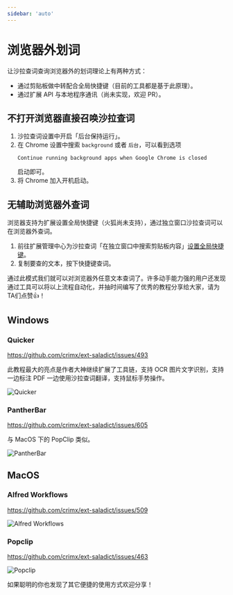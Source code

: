 ```yaml
---
sidebar: 'auto'
---
```


# 浏览器外划词

让沙拉查词查询浏览器外的划词理论上有两种方式：

- 通过剪贴板做中转配合全局快捷键（目前的工具都是基于此原理）。
- 通过扩展 API 与本地程序通讯（尚未实现，欢迎 PR）。

## 不打开浏览器直接召唤沙拉查词

1. 沙拉查词设置中开启「后台保持运行」。
2. 在 Chrome 设置中搜索 `background` 或者 `后台`，可以看到选项
   ```
   Continue running background apps when Google Chrome is closed
   ```
   启动即可。
3. 将 Chrome 加入开机启动。

## 无辅助浏览器外查词

浏览器支持为扩展设置全局快捷键（火狐尚未支持），通过独立窗口沙拉查词可以在浏览器外查词。

1. 前往扩展管理中心为沙拉查词「在独立窗口中搜索剪贴板内容」[设置全局快捷键](./manual.md#shortcuts)。
2. 复制要查的文本，按下快捷键查词。

通过此模式我们就可以对浏览器外任意文本查词了。许多动手能力强的用户还发现通过工具可以将以上流程自动化，并抽时间编写了优秀的教程分享给大家，请为TA们点赞👍！

## Windows

### Quicker

<https://github.com/crimx/ext-saladict/issues/493>

此教程最大的亮点是作者大神继续扩展了工具链，支持 OCR 图片文字识别，支持一边标注 PDF 一边使用沙拉查词翻译，支持鼠标手势操作。

![Quicker](https://user-images.githubusercontent.com/38676455/68393366-db14e500-01a6-11ea-96fb-edeb2bc4a39c.gif)

### PantherBar

<https://github.com/crimx/ext-saladict/issues/605>

与 MacOS 下的 PopClip 类似。

![PantherBar](https://user-images.githubusercontent.com/38676455/71537746-8b0eff00-295b-11ea-9455-c6b56d395cf8.gif)

## MacOS

### Alfred Workflows

<https://github.com/crimx/ext-saladict/issues/509>

![Alfred Workflows](https://user-images.githubusercontent.com/8779091/66551929-fc1ff100-eb7a-11e9-9785-63693bcffd05.gif)

### Popclip

<https://github.com/crimx/ext-saladict/issues/463>

![Popclip](https://user-images.githubusercontent.com/51223743/70034632-705f9980-15ec-11ea-9e32-d6e2291ffef7.png)

如果聪明的你也发现了其它便捷的使用方式欢迎分享！

